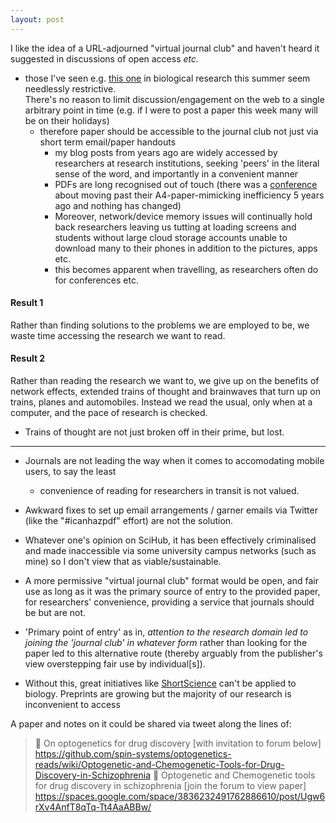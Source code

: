 ```yaml
---
layout: post
---
```

<!--
Draft tweet on this (if I come back to it):
https://github.com/lmmx/draftposts/blob/master/tweet-url-adj-j-club
-->

I like the idea of a URL-adjourned "virtual journal club" and haven't heard it suggested in discussions of open access _etc._

- those I've seen e.g. [this one](https://twitter.com/seandavis12/status/753561779226210304) in biological research this summer seem needlessly restrictive.  
There's no reason to limit discussion/engagement on the web to a single arbitrary point in time (e.g. if I were to post a paper this week many will be on their holidays)
  - therefore paper should be accessible to the journal club not just via short term email/paper handouts
    - my blog posts from years ago are widely accessed by researchers at research institutions, seeking 'peers' in the literal sense of the word, and importantly in a convenient manner
    - PDFs are long recognised out of touch (there was a [conference](https://sites.google.com/site/beyondthepdf/) about moving past their A4-paper-mimicking inefficiency 5 years ago and nothing has changed)
    - Moreover, network/device memory issues will continually hold back researchers leaving us tutting at loading screens and students without large cloud storage accounts unable to download many to their phones in addition to the pictures, apps etc.
    - this becomes apparent when travelling, as researchers often do for conferences etc.

#### Result 1

Rather than finding solutions to the problems we are employed to be, we waste time accessing the research we want to read.

#### Result 2

Rather than reading the research we want to, we give up on the benefits of network effects, extended trains of thought and brainwaves that turn up on trains, planes and automobiles. Instead we read the usual, only when at a computer, and the pace of research is checked.

- Trains of thought are not just broken off in their prime, but lost.

---   

- Journals are not leading the way when it comes to accomodating mobile users, to say the least
  - convenience of reading for researchers in transit is not valued.

- Awkward fixes to set up email arrangements / garner emails via Twitter (like the "#icanhazpdf" effort) are not the solution.

- Whatever one's opinion on SciHub, it has been effectively criminalised and made inaccessible via some university campus networks (such as mine) so I don't view that as viable/sustainable.

- A more permissive "virtual journal club" format would be open, and fair use as long as it was the primary source of entry to the provided paper, for researchers' convenience, providing a service that journals should be but are not.

- 'Primary point of entry' as in, _attention to the research domain led to joining the 'journal club' in whatever form_ rather than looking for the paper led to this alternative route (thereby arguably from the publisher's view overstepping fair use by individual[s]).

- Without this, great initiatives like [ShortScience](http://www.shortscience.org/about) can't be applied to biology. Preprints are growing but the majority of our research is inconvenient to access

A paper and notes on it could be shared via tweet along the lines of:

> :memo: On optogenetics for drug discovery [with invitation to forum below] https://github.com/spin-systems/optogenetics-reads/wiki/Optogenetic-and-Chemogenetic-Tools-for-Drug-Discovery-in-Schizophrenia 📄 Optogenetic and Chemogenetic tools for drug discovery in schizophrenia [join the forum to view paper] https://spaces.google.com/space/3836232491762886610/post/Ugw6rXv4AnfT8qTq-Tt4AaABBw/